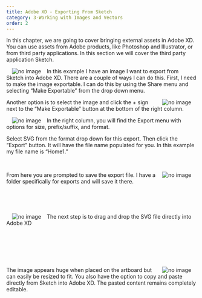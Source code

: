```yaml
---
title: Adobe XD - Exporting From Sketch
category: 3-Working with Images and Vectors
order: 2
---
```


In this chapter, we are going to cover bringing external assets in Adobe XD. You can use assets from Adobe products, like Photoshop and Illustrator, or from third party applications. In this section we will cover the third party application Sketch.  


<img style="padding: 0px 15px; float: left" src="https://iwilfried.github.io/Adobe-XD-eBook/images/XD-Export-Sketch-01.png" alt="no image"/>In this example I have an image I want to export from Sketch into Adobe XD.
There are a couple of ways I can do this. First, I need to make the image exportable. I can do this by using the Share menu and selecting
“Make Exportable” from the drop down menu.  




<img style="padding: 0px 15px; float: right" src="https://iwilfried.github.io/Adobe-XD-eBook/images/XD-Export-Sketch-02.png" alt="no image"/>Another option is to select the image and click the + sign next to the “Make Exportable” button at the bottom of the right column.


<img style="padding: 0px 15px; float: left" src="https://iwilfried.github.io/Adobe-XD-eBook/images/XD-Export-Sketch-03.png" alt="no image"/>In the right column, you will find the Export menu with options for size, prefix/suffix, and format.

Select SVG from the format drop down for this export.
Then click the “Export” button. It will have the file name populated for you. In this example my file name is “Home1.”  

&nbsp;   


<img style="padding: 0px 15px; float: right" src="https://iwilfried.github.io/Adobe-XD-eBook/images/XD-Export-Sketch-04.png" alt="no image"/>From here you are prompted to save the export file.
I have a folder specifically for exports and will save it there.

&nbsp;   

&nbsp;   
  

<img style="padding: 0px 15px; float: left" src="https://iwilfried.github.io/Adobe-XD-eBook/images/XD-Export-Sketch-05.png" alt="no image"/>  

The next step is to drag and drop the SVG file directly into Adobe XD 

&nbsp;   

&nbsp;   

&nbsp;   

<img style="padding: 0px 15px; float: right" src="https://iwilfried.github.io/Adobe-XD-eBook/images/XD-Export-Sketch-06.png" alt="no image"/>The image appears huge when placed on the artboard but can easily be resized to fit.
You also have the option to copy and paste directly from Sketch into Adobe XD. The pasted content remains completely editable.



&nbsp;   

&nbsp;   
